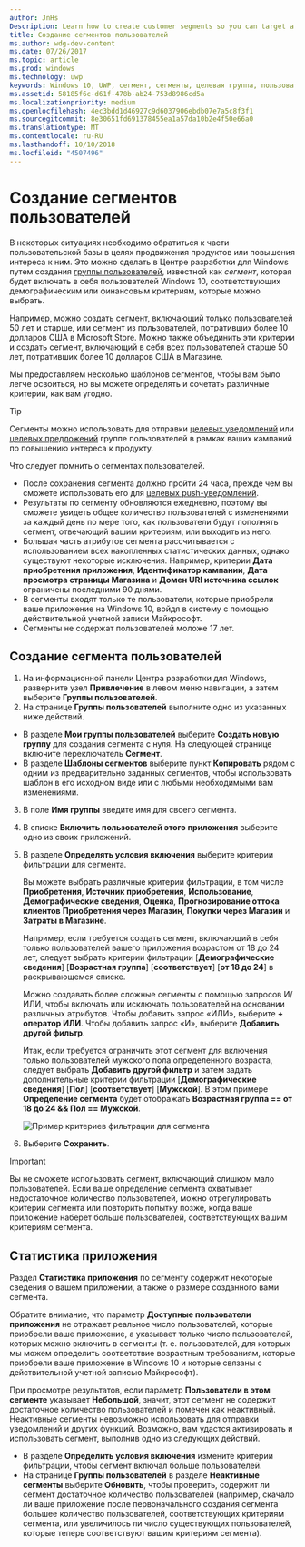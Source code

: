 ```yaml
---
author: JnHs
Description: Learn how to create customer segments so you can target a subset of your customer base for promotional or engagement purposes.
title: Создание сегментов пользователей
ms.author: wdg-dev-content
ms.date: 07/26/2017
ms.topic: article
ms.prod: windows
ms.technology: uwp
keywords: Windows 10, UWP, сегмент, сегменты, целевая группа, пользователи
ms.assetid: 58185f6c-d61f-478b-ab24-753d8986cd5a
ms.localizationpriority: medium
ms.openlocfilehash: 4ec3bdd1d46927c9d6037906ebdb07e7a5c8f3f1
ms.sourcegitcommit: 8e30651fd691378455ea1a57da10b2e4f50e66a0
ms.translationtype: MT
ms.contentlocale: ru-RU
ms.lasthandoff: 10/10/2018
ms.locfileid: "4507496"
---
```

# <a name="create-customer-segments"></a>Создание сегментов пользователей

В некоторых ситуациях необходимо обратиться к части пользовательской базы в целях продвижения продуктов или повышения интереса к ним. Это можно сделать в Центре разработки для Windows путем создания [группы пользователей](create-customer-groups.md), известной как *сегмент*, которая будет включать в себя пользователей Windows 10, соответствующих демографическим или финансовым критериям, которые можно выбрать.

Например, можно создать сегмент, включающий только пользователей 50 лет и старше, или сегмент из пользователей, потративших более 10 долларов США в Microsoft Store. Можно также объединить эти критерии и создать сегмент, включающий в себя всех пользователей старше 50 лет, потративших более 10 долларов США в Магазине. 

Мы предоставляем несколько шаблонов сегментов, чтобы вам было легче освоиться, но вы можете определять и сочетать различные критерии, как вам угодно.

> [!TIP]
> Сегменты можно использовать для отправки [целевых уведомлений](send-push-notifications-to-your-apps-customers.md) или [целевых предложений](use-targeted-offers-to-maximize-engagement-and-conversions.md) группе пользователей в рамках ваших кампаний по повышению интереса к продукту.

Что следует помнить о сегментах пользователей.
- После сохранения сегмента должно пройти 24 часа, прежде чем вы сможете использовать его для [целевых push-уведомлений](send-push-notifications-to-your-apps-customers.md).
- Результаты по сегменту обновляются ежедневно, поэтому вы сможете увидеть общее количество пользователей с изменениями за каждый день по мере того, как пользователи будут пополнять сегмент, отвечающий вашим критериям, или выходить из него.
- Большая часть атрибутов сегмента рассчитывается с использованием всех накопленных статистических данных, однако существуют некоторые исключения. Например, критерии **Дата приобретения приложения**, **Идентификатор кампании**, **Дата просмотра страницы Магазина** и **Домен URI источника ссылок** ограничены последними 90 днями.
- В сегменты входят только те пользователи, которые приобрели ваше приложение на Windows 10, войдя в систему с помощью действительной учетной записи Майкрософт. 
- Сегменты не содержат пользователей моложе 17 лет.

## <a name="to-create-a-customer-segment"></a>Создание сегмента пользователей

1.  На информационной панели Центра разработки для Windows, разверните узел **Привлечение** в левом меню навигации, а затем выберите **Группы пользователей**.
2.  На странице **Группы пользователей** выполните одно из указанных ниже действий.
 - В разделе **Мои группы пользователей** выберите **Создать новую группу** для создания сегмента с нуля. На следующей странице включите переключатель **Сегмент**.
 - В разделе **Шаблоны сегментов** выберите пункт **Копировать** рядом с одним из предварительно заданных сегментов, чтобы использовать шаблон в его исходном виде или с любыми необходимыми вам изменениями.
3.  В поле **Имя группы** введите имя для своего сегмента.
4.  В списке **Включить пользователей этого приложения** выберите одно из своих приложений.
5.  В разделе **Определять условия включения** выберите критерии фильтрации для сегмента.

    Вы можете выбрать различные критерии фильтрации, в том числе **Приобретения**, **Источник приобретения**, **Использование**, **Демографические сведения**, **Оценка**, **Прогнозирование оттока клиентов** **Приобретения через Магазин**, **Покупки через Магазин** и **Затраты в Магазине**.

    Например, если требуется создать сегмент, включающий в себя только пользователей вашего приложения возрастом от 18 до 24 лет, следует выбрать критерии фильтрации [**Демографические сведения**] [**Возрастная группа**] [**соответствует**] [**от 18 до 24**] в раскрывающемся списке.

    Можно создавать более сложные сегменты с помощью запросов И/ИЛИ, чтобы включать или исключать пользователей на основании различных атрибутов. Чтобы добавить запрос «ИЛИ», выберите **+ оператор ИЛИ**. Чтобы добавить запрос «И», выберите **Добавить другой фильтр**.

    Итак, если требуется ограничить этот сегмент для включения только пользователей мужского пола определенного возраста, следует выбрать **Добавить другой фильтр** и затем задать дополнительные критерии фильтрации [**Демографические сведения**] [**Пол**] [**соответствует**] [**Мужской**]. В этом примере **Определение сегмента** будет отображать **Возрастная группа == от 18 до 24 && Пол == Мужской**.

    ![Пример критериев фильтрации для сегмента](images/create-segment-inclusions.png)
6. Выберите **Сохранить**.

> [!IMPORTANT]
> Вы не сможете использовать сегмент, включающий слишком мало пользователей. Если ваше определение сегмента охватывает недостаточное количество пользователей, можно отрегулировать критерии сегмента или повторить попытку позже, когда ваше приложение наберет больше пользователей, соответствующих вашим критериям сегмента.


## <a name="app-statistics"></a>Статистика приложения

Раздел **Статистика приложения** по сегменту содержит некоторые сведения о вашем приложении, а также о размере созданного вами сегмента.

Обратите внимание, что параметр **Доступные пользователи приложения** не отражает реальное число пользователей, которые приобрели ваше приложение, а указывает только число пользователей, которых можно включить в сегменты (т. е. пользователей, для которых мы можем определить соответствие возрастным требованиям, которые приобрели ваше приложение в Windows 10 и которые связаны с действительной учетной записью Майкрософт).

При просмотре результатов, если параметр **Пользователи в этом сегменте** указывает **Небольшой**, значит, этот сегмент не содержит достаточное количество пользователей и помечен как неактивный. Неактивные сегменты невозможно использовать для отправки уведомлений и других функций. Возможно, вам удастся активировать и использовать сегмент, выполнив одно из следующих действий.

- В разделе **Определить условия включения** измените критерии фильтрации, чтобы сегмент включал больше пользователей.
- На странице **Группы пользователей** в разделе **Неактивные сегменты** выберите **Обновить**, чтобы проверить, содержит ли сегмент достаточное количество пользователей (например, скачало ли ваше приложение после первоначального создания сегмента большее количество пользователей, соответствующих критериям сегмента, или увеличилось ли число существующих пользователей, которые теперь соответствуют вашим критериям сегмента).
